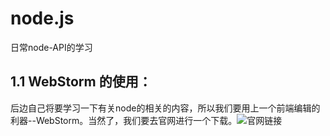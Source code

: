 # node.js
日常node-API的学习
## 1.1 WebStorm 的使用：
后边自己将要学习一下有关node的相关的内容，所以我们要用上一个前端编辑的利器--WebStorm。当然了，我们要去官网进行一个下载。![官网链接](https://www.jetbrains.com/webstorm/)
